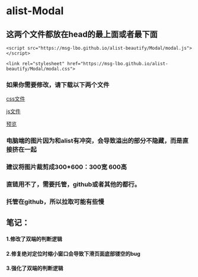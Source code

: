 # alist-Modal
## 这两个文件都放在head的最上面或者最下面
`<script src="https://msg-lbo.github.io/alist-beautify/Modal/modal.js"></script>`

`<link rel="stylesheet" href="https://msg-lbo.github.io/alist-beautify/Modal/modal.css">`

### 如果你需要修改，请下载以下两个文件
[css文件](https://msg-lbo.github.io/alist-Modal/Modal/modal.css)

[js文件](https://msg-lbo.github.io/alist-Modal/Modal/modal.js)

[预览](https://pan.ylmty.cc)
### 电脑端的图片因为和alist有冲突，会导致溢出的部分不隐藏，而是直接挤在一起
### 建议将图片裁剪成300*600：300宽 600高
### 直链用不了，需要托管，github或者其他的都行。
### 托管在github，所以拉取可能有些慢

## 笔记：
#### 1.修改了双端的判断逻辑
#### 2.修复绝对定位时缩小窗口会导致下滑页面底部镂空的bug
#### 3.强化了双端的判断逻辑
